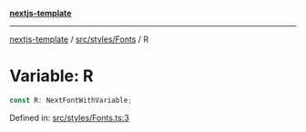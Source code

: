 [**nextjs-template**](README.md)

---

[nextjs-template](README.md) / [src/styles/Fonts](src.styles.Fonts.md) / R

# Variable: R

```ts
const R: NextFontWithVariable;
```

Defined in: [src/styles/Fonts.ts:3](https://github.com/mariolim96/Easy-Check-In/blob/e840a4393cceae48bed5204292fc61d73f9f5dbb/src/styles/Fonts.ts#L3)
